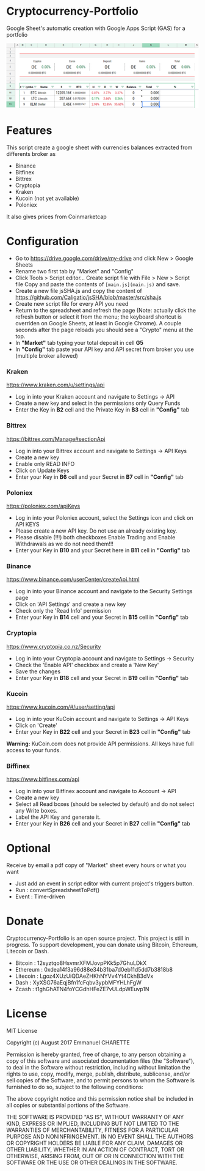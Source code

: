 # Cryptocurrency-Portfolio
Google Sheet's automatic creation with Google Apps Script (GAS) for a portfolio

![img](sample.png)

Features
========
This script create a google sheet with currencies balances extracted from differents broker as

* Binance
* Bitfinex
* Bittrex
* Cryptopia
* Kraken
* Kucoin (not yet available)
* Poloniex

It also gives prices from Coinmarketcap

Configuration
============
* Go to https://drive.google.com/drive/my-drive and click New > Google Sheets
* Rename two first tab by "Market" and "Config"
* Click Tools > Script editor...
  Create script file with File > New > Script file
  Copy and paste the contents of ```[main.js](main.js)``` and save.
* Create a new file jsSHA.js and copy the content of https://github.com/Caligatio/jsSHA/blob/master/src/sha.js
* Create new script file for every API you need
* Return to the spreadsheet and refresh the page (Note: actually click the refresh button or select it from the menu; the keyboard shortcut is overriden on Google Sheets, at least in Google Chrome). A couple seconds after the page reloads you should see a "Crypto" menu at the top.
* In **"Market"** tab typing your total deposit in cell **G5**
* In **"Config"** tab paste your API key and API secret from broker you use (multiple broker allowed)

### Kraken
https://www.kraken.com/u/settings/api
* Log in into your Kraken account and navigate to Settings -> API 
* Create a new key and select in the permissions only Query Funds
* Enter the Key in **B2** cell and the Private Key in **B3** cell in **"Config"** tab

### Bittrex
https://bittrex.com/Manage#sectionApi
* Log in into your Bittrex account and navigate to Settings -> API Keys 
* Create a new key
* Enable only READ INFO
* Click on Update Keys
* Enter your Key in **B6** cell and your Secret in **B7** cell in **"Config"** tab

### Poloniex
https://poloniex.com/apiKeys
* Log in into your Poloniex account, select the Settings icon and click on API KEYS
* Please create a new API key. Do not use an already existing key.
* Please disable (!!!) both checkboxes Enable Trading and Enable Withdrawals as we do not need them!!!
* Enter your Key in **B10** and your Secret here in **B11** cell in **"Config"** tab

### Binance
https://www.binance.com/userCenter/createApi.html
* Log in into your Binance account and navigate to the Security Settings page
* Click on 'API Settings' and create a new key
* Check only the 'Read Info' permission
* Enter your Key in **B14** cell and your Secret in **B15** cell in **"Config"** tab

### Cryptopia
https://www.cryptopia.co.nz/Security
* Log in into your Cryptopia account and navigate to Settings -> Security
* Check the 'Enable API' checkbox and create a 'New Key'
* Save the changes
* Enter your Key in **B18** cell and your Secret in **B19** cell in **"Config"** tab

### Kucoin
https://www.kucoin.com/#/user/setting/api
* Log in into your KuCoin account and navigate to Settings -> API Keys
* Click on 'Create'
* Enter your Key in **B22** cell and your Secret in **B23** cell in **"Config"** tab

__Warning:__ KuCoin.com does not provide API permissions. All keys have full access to your funds.

### Biffinex
https://www.bitfinex.com/api
* Log in into your Bitfinex account and navigate to Account -> API
* Create a new key
* Select all Read boxes (should be selected by default) and do not select any Write boxes.
* Label the API Key and generate it.
* Enter your Key in **B26** cell and your Secret in **B27** cell in **"Config"** tab

Optional
========

Receive by email a pdf copy of "Market" sheet every hours or what you want
* Just add an event in script editor with current project's triggers button.
* Run : convertSpreadsheetToPdf() 
* Event : Time-driven

Donate
======
Cryptocurrency-Portfolio is an open source project. This project is still in progress. To support development, you can donate using Bitcoin, Ethereum, Litecoin or Dash.

* Bitcoin : 12syztqo8HsvmrXFMJovpPKk5p7GhuLDkX
* Ethereum : 0xdea14f3a96d88e34b31ba7d0eb11d5dd7b3818b8
* Litecoin : Lgoz4XUzUiQDAeZHKhNYVv4Yt4CkhB3dVx
* Dash : XyXSG76aEqjBfn1fcFqbv3ypbMFYHLhFgW
* Zcash : t1ghGhATN4foYCGdhHFeZE7vULdpWEuvp1N

License
=======

MIT License

Copyright (c) August 2017 Emmanuel CHARETTE

Permission is hereby granted, free of charge, to any person obtaining a copy
of this software and associated documentation files (the "Software"), to deal
in the Software without restriction, including without limitation the rights
to use, copy, modify, merge, publish, distribute, sublicense, and/or sell
copies of the Software, and to permit persons to whom the Software is
furnished to do so, subject to the following conditions:

The above copyright notice and this permission notice shall be included in all
copies or substantial portions of the Software.

THE SOFTWARE IS PROVIDED "AS IS", WITHOUT WARRANTY OF ANY KIND, EXPRESS OR
IMPLIED, INCLUDING BUT NOT LIMITED TO THE WARRANTIES OF MERCHANTABILITY,
FITNESS FOR A PARTICULAR PURPOSE AND NONINFRINGEMENT. IN NO EVENT SHALL THE
AUTHORS OR COPYRIGHT HOLDERS BE LIABLE FOR ANY CLAIM, DAMAGES OR OTHER
LIABILITY, WHETHER IN AN ACTION OF CONTRACT, TORT OR OTHERWISE, ARISING FROM,
OUT OF OR IN CONNECTION WITH THE SOFTWARE OR THE USE OR OTHER DEALINGS IN THE
SOFTWARE.
